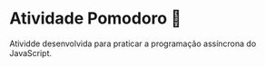 # Atividade Pomodoro 🍅

Atividde desenvolvida para praticar a programação assíncrona do JavaScript.

